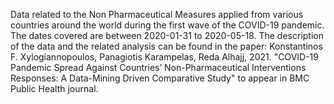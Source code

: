 Data related to the Non Pharmaceutical Measures applied from various countries around the world during the first wave of the COVID-19 pandemic. The dates covered are between 2020-01-31 to 2020-05-18. The description of the data and the related analysis can be found in the paper: Konstantinos F. Xylogiannopoulos, Panagiotis Karampelas, Reda Alhajj, 2021. "COVID-19 Pandemic Spread Against Countries’ Non-Pharmaceutical Interventions Responses: A Data-Mining Driven Comparative Study" to appear in BMC Public Health journal.
